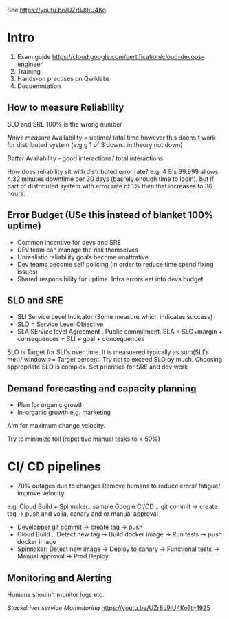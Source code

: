 See https://youtu.be/UZr8J9iU4Ko

# Intro
1.  Exam guide https://cloud.google.com/certification/cloud-devops-engineer
2. Training 
3. Hands-on practises on Qwiklabs
4. Docuemntation


## How to measure Reliability
SLO and SRE
100% is the wrong number

*Naive measure*
Availability = uptime/ total time
however this doens't work for distributed system (e.g.g 1 of 3 down.. in theory not down)

*Better*
Availability - good interactions/ total interactions

How does reliability sit with distributed error rate?
e.g. 4 9's 99.999 allows 4.32 minutes downtime per 30 days (basrely enough time to login).
but if part of distributed system with error rate of 1% then that increases to 36 hours.

## Error Budget (USe this instead of blanket 100% uptime)
* Common incentive for devs and SRE
* DEv team can manage the risk themselves
* Unrealistic reliability goals become unattrative
* Dev teams become self policing (in order to reduce time spend fixing issues)
* Shared responsibility for uptime. Infra errors eat into devs budget

## SLO and SRE
* SLI Service Level Indicator (Some measure which indicates success)
* SLO = Service Level Objective
* SLA SErvice level Agreement . Public commitment. SLA = SLO+margin + consequences = SLI + goal + concequences

SLO is Target for SLI's over time. It is measuered typically as sum(SLI's met)/ window >= Target percent.
Try not to exceed SLO by much. Choosing appropriate SLO is complex. Set priorities for SRE and dev work

## Demand forecasting and capacity planning
* Plan for organic growth
* In-organic growth e.g. marketing

Aim for maximum change velocity.

Try to minimize toil (repetitive manual tasks to < 50%)

# CI/ CD pipelines

* 70% outages due to changes
Remove humans to reduce erors/ fatigue/ improve velocity

e.g. Cloud Build + Spinnaker.. sample Google CI/CD .. 
git commit -> create tag -> push and voila, canary and or manual approval
 * Developper git commit -> create tag -> push 
 * Cloud Build .. Detect new tag -> Build docker image -> Run tests -> push docker image
 * Spinnaker: Detect new image -> Deploy to canary -> Functional tests -> Manual approval -> Prod Deploy
 
 ## Monitoring and Alerting
 
 Humans shouln't monitor logs etc.
 
 *Stackdriver service Momnitoring*
https://youtu.be/UZr8J9iU4Ko?t=1925


